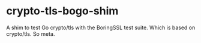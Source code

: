 # crypto-tls-bogo-shim
A shim to test Go crypto/tls with the BoringSSL test suite. Which is based on crypto/tls. So meta.
